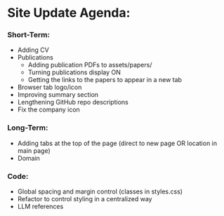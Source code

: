 
# Site Update Agenda: 

### Short-Term: 
- Adding CV
- Publications
    - Adding publication PDFs to assets/papers/
    - Turning publications display ON
    - Getting the links to the papers to appear in a new tab
- Browser tab logo/icon
- Improving summary section
- Lengthening GitHub repo descriptions
- Fix the company icon

### Long-Term:
- Adding tabs at the top of the page (direct to new page OR location in main page)
- Domain

### Code: 
- Global spacing and margin control (classes in styles.css)
- Refactor to control styling in a centralized way
- LLM references

